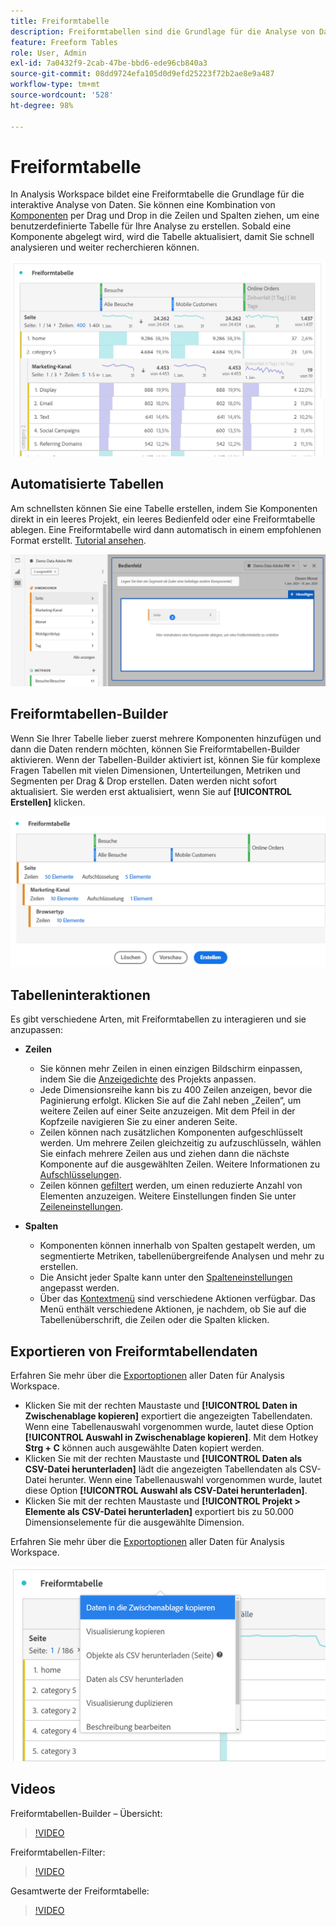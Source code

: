 ```yaml
---
title: Freiformtabelle
description: Freiformtabellen sind die Grundlage für die Analyse von Daten in Workspace
feature: Freeform Tables
role: User, Admin
exl-id: 7a0432f9-2cab-47be-bbd6-ede96cb840a3
source-git-commit: 08dd9724efa105d0d9efd25223f72b2ae8e9a487
workflow-type: tm+mt
source-wordcount: '528'
ht-degree: 98%

---
```


# Freiformtabelle

In Analysis Workspace bildet eine Freiformtabelle die Grundlage für die interaktive Analyse von Daten. Sie können eine Kombination von [Komponenten](https://experienceleague.adobe.com/docs/analytics/analyze/analysis-workspace/components/analysis-workspace-components.html?lang=de) per Drag und Drop in die Zeilen und Spalten ziehen, um eine benutzerdefinierte Tabelle für Ihre Analyse zu erstellen. Sobald eine Komponente abgelegt wird, wird die Tabelle aktualisiert, damit Sie schnell analysieren und weiter recherchieren können.

![](assets/opening-section.png)

## Automatisierte Tabellen

Am schnellsten können Sie eine Tabelle erstellen, indem Sie Komponenten direkt in ein leeres Projekt, ein leeres Bedienfeld oder eine Freiformtabelle ablegen. Eine Freiformtabelle wird dann automatisch in einem empfohlenen Format erstellt. [Tutorial ansehen](https://experienceleague.adobe.com/docs/analytics-learn/tutorials/analysis-workspace/building-freeform-tables/auto-build-freeform-tables-in-analysis-workspace.html?lang=de).

![](assets/automated-table.png)

## Freiformtabellen-Builder

Wenn Sie Ihrer Tabelle lieber zuerst mehrere Komponenten hinzufügen und dann die Daten rendern möchten, können Sie Freiformtabellen-Builder aktivieren. Wenn der Tabellen-Builder aktiviert ist, können Sie für komplexe Fragen Tabellen mit vielen Dimensionen, Unterteilungen, Metriken und Segmenten per Drag &amp; Drop erstellen. Daten werden nicht sofort aktualisiert. Sie werden erst aktualisiert, wenn Sie auf **[!UICONTROL Erstellen]** klicken.

![](assets/table-builder.png)

## Tabelleninteraktionen

Es gibt verschiedene Arten, mit Freiformtabellen zu interagieren und sie anzupassen:

* **Zeilen**
   * Sie können mehr Zeilen in einen einzigen Bildschirm einpassen, indem Sie die [Anzeigedichte](https://experienceleague.adobe.com/docs/analytics/analyze/analysis-workspace/build-workspace-project/view-density.html?lang=de) des Projekts anpassen.
   * Jede Dimensionsreihe kann bis zu 400 Zeilen anzeigen, bevor die Paginierung erfolgt. Klicken Sie auf die Zahl neben „Zeilen“, um weitere Zeilen auf einer Seite anzuzeigen. Mit dem Pfeil in der Kopfzeile navigieren Sie zu einer anderen Seite.
   * Zeilen können nach zusätzlichen Komponenten aufgeschlüsselt werden. Um mehrere Zeilen gleichzeitig zu aufzuschlüsseln, wählen Sie einfach mehrere Zeilen aus und ziehen dann die nächste Komponente auf die ausgewählten Zeilen. Weitere Informationen zu [Aufschlüsselungen](https://experienceleague.adobe.com/docs/analytics/analyze/analysis-workspace/components/dimensions/t-breakdown-fa.html?lang=de).
   * Zeilen können [gefiltert](https://experienceleague.adobe.com/docs/analytics/analyze/analysis-workspace/visualizations/freeform-table/filter-and-sort.html) werden, um einen reduzierte Anzahl von Elementen anzuzeigen. Weitere Einstellungen finden Sie unter [Zeileneinstellungen](https://experienceleague.adobe.com/docs/analytics/analyze/analysis-workspace/visualizations/freeform-table/column-row-settings/table-settings.html?lang=de).

* **Spalten**
   * Komponenten können innerhalb von Spalten gestapelt werden, um segmentierte Metriken, tabellenübergreifende Analysen und mehr zu erstellen.
   * Die Ansicht jeder Spalte kann unter den [Spalteneinstellungen](https://experienceleague.adobe.com/docs/analytics/analyze/analysis-workspace/build-workspace-project/column-row-settings/column-settings.html?lang=de) angepasst werden.
   * Über das [Kontextmenü](https://experienceleague.adobe.com/docs/analytics-learn/tutorials/analysis-workspace/building-freeform-tables/using-the-right-click-menu.html?lang=de) sind verschiedene Aktionen verfügbar. Das Menü enthält verschiedene Aktionen, je nachdem, ob Sie auf die Tabellenüberschrift, die Zeilen oder die Spalten klicken.

## Exportieren von Freiformtabellendaten

Erfahren Sie mehr über die [Exportoptionen](https://experienceleague.adobe.com/docs/analytics/analyze/analysis-workspace/curate-share/download-send.html?lang=de) aller Daten für Analysis Workspace.

* Klicken Sie mit der rechten Maustaste und **[!UICONTROL Daten in Zwischenablage kopieren]** exportiert die angezeigten Tabellendaten. Wenn eine Tabellenauswahl vorgenommen wurde, lautet diese Option **[!UICONTROL Auswahl in Zwischenablage kopieren]**. Mit dem Hotkey **Strg + C** können auch ausgewählte Daten kopiert werden.
* Klicken Sie mit der rechten Maustaste und **[!UICONTROL Daten als CSV-Datei herunterladen]** lädt die angezeigten Tabellendaten als CSV-Datei herunter. Wenn eine Tabellenauswahl vorgenommen wurde, lautet diese Option **[!UICONTROL Auswahl als CSV-Datei herunterladen]**.
* Klicken Sie mit der rechten Maustaste und **[!UICONTROL Projekt > Elemente als CSV-Datei herunterladen]** exportiert bis zu 50.000 Dimensionselemente für die ausgewählte Dimension.

Erfahren Sie mehr über die [Exportoptionen](https://experienceleague.adobe.com/docs/analytics/analyze/analysis-workspace/curate-share/download-send.html?lang=de) aller Daten für Analysis Workspace.

![](assets/export-options.png)

## Videos

Freiformtabellen-Builder – Übersicht:

>[!VIDEO](https://video.tv.adobe.com/v/31318/?quality=12)

Freiformtabellen-Filter:

>[!VIDEO](https://video.tv.adobe.com/v/23232/?quality=12)

Gesamtwerte der Freiformtabelle:

>[!VIDEO](https://video.tv.adobe.com/v/29273/?quality=12)
